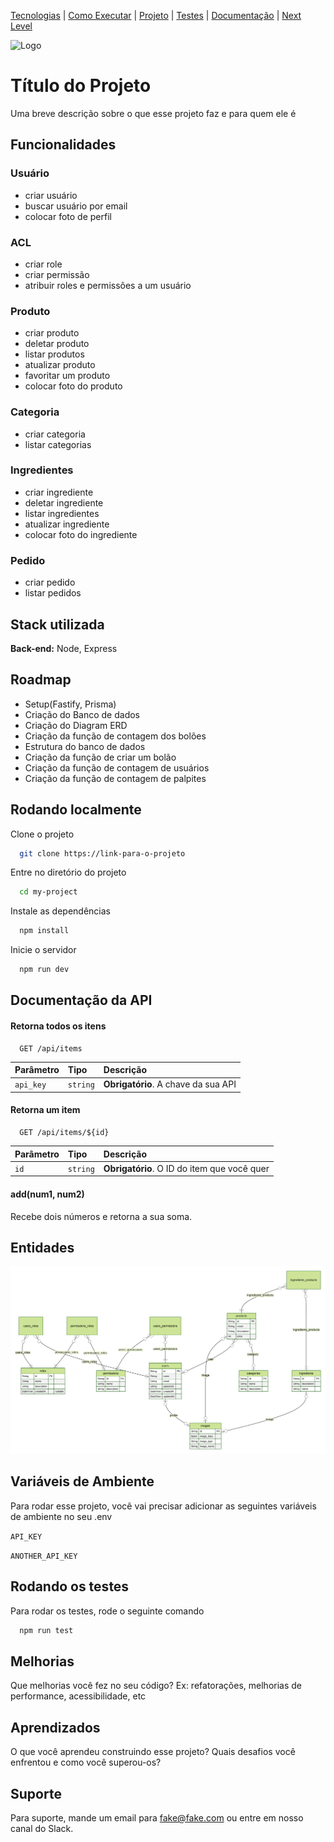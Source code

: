 [Tecnologias](#-stack-utilizada) |
[Como Executar](#-rodando-localmente) |
[Projeto](#-stack-utilizada) |
[Testes](#-rodando-os-testes) |
[Documentação](#-documentação-da-api)  |
[Next Level](#-melhorias) 

![Logo](https://dev-to-uploads.s3.amazonaws.com/uploads/articles/th5xamgrr6se0x5ro4g6.png)


# Título do Projeto

Uma breve descrição sobre o que esse projeto faz e para quem ele é


## Funcionalidades
### Usuário
- criar usuário
- buscar usuário por email
- colocar foto de perfil

### ACL
- criar role
- criar permissão
- atribuir roles e permissões a um usuário

### Produto
- criar produto
- deletar produto
- listar produtos
- atualizar produto
- favoritar um produto
- colocar foto do produto

### Categoria
- criar categoria
- listar categorias

### Ingredientes
- criar ingrediente
- deletar ingrediente
- listar ingredientes
- atualizar ingrediente
- colocar foto do ingrediente

### Pedido
- criar pedido
- listar pedidos


## Stack utilizada

**Back-end:** Node, Express

## Roadmap
  - Setup(Fastify, Prisma)
  - Criação do Banco de dados
  - Criação do Diagram ERD
  - Criação da função de contagem dos bolões
  - Estrutura do banco de dados
  - Criação da função de criar um bolão
  - Criação da função de contagem de usuários
  - Criação da função de contagem de palpites

## Rodando localmente

Clone o projeto

```bash
  git clone https://link-para-o-projeto
```

Entre no diretório do projeto

```bash
  cd my-project
```

Instale as dependências

```bash
  npm install
```

Inicie o servidor

```bash
  npm run dev
```


## Documentação da API

#### Retorna todos os itens

```http
  GET /api/items
```

| Parâmetro   | Tipo       | Descrição                           |
| :---------- | :--------- | :---------------------------------- |
| `api_key` | `string` | **Obrigatório**. A chave da sua API |

#### Retorna um item

```http
  GET /api/items/${id}
```

| Parâmetro   | Tipo       | Descrição                                   |
| :---------- | :--------- | :------------------------------------------ |
| `id`      | `string` | **Obrigatório**. O ID do item que você quer |

#### add(num1, num2)

Recebe dois números e retorna a sua soma.


## Entidades

![Logo](./prisma/ERD.svg)


## Variáveis de Ambiente

Para rodar esse projeto, você vai precisar adicionar as seguintes variáveis de ambiente no seu .env

`API_KEY`

`ANOTHER_API_KEY`


## Rodando os testes

Para rodar os testes, rode o seguinte comando

```bash
  npm run test
```


## Melhorias

Que melhorias você fez no seu código? Ex: refatorações, melhorias de performance, acessibilidade, etc


## Aprendizados

O que você aprendeu construindo esse projeto? Quais desafios você enfrentou e como você superou-os?


## Suporte

Para suporte, mande um email para fake@fake.com ou entre em nosso canal do Slack.